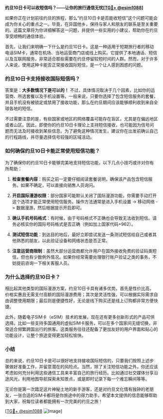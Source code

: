 **约旦10日卡可以收短信吗？——让你的旅行通信无忧[[TG💪+ @esim1088](https://t.me/s/esim1088)]**

如果你正在计划前往约旦的旅程，那么“约旦10日卡是否能收短信”这个问题可能会成为你关心的重点之一。毕竟，在异国他乡，保持与家人和朋友的联系是至关重要的。这篇文章将为你详细解答这一问题，并提供一些实用的小建议，帮助你在约旦享受顺畅的通信体验。

首先，让我们来明确一下什么是约旦10日卡。这是一种适用于短期旅行者的移动电话SIM卡，通常在机场、当地运营商门店或线上购买。它提供了本地通话、短信以及互联网服务，非常适合那些需要在约旦停留较短时间的人群。然而，对于许多人来说，使用这种卡能否正常接收国际短信，是一个让人感到困惑的问题。

### 约旦10日卡支持接收国际短信吗？

答案是：**大多数情况下是可以的！** 不过，具体情况取决于几个因素，比如你的运营商、所选套餐以及手机设置等。一般来说，只要你选择了包含短信服务的套餐，并且手机没有被锁定或禁用了接收功能，那么在约旦期间应该能够顺利收到来自全球各地的短信。

不过需要注意的是，有些国家或地区的网络覆盖可能存在盲区，尤其是在偏远地区或者山区。因此，即使你的约旦10日卡理论上支持短信接收，也可能因为信号问题而无法及时接收到某些信息。为了避免这种情况发生，建议你在出发前确认自己的行程路线，并尽量选择信号较强的区域活动。

### 如何确保约旦10日卡能正常使用短信功能？

为了确保你的约旦10日卡能够完美地支持短信功能，以下几点小技巧或许对你有所帮助：

1. **检查套餐内容**：购买之前一定要仔细阅读套餐说明，确保该产品包含短信服务。如果不确定，可以直接向销售人员询问。
   
2. **开启国际漫游权限**：部分国家可能默认关闭了国际漫游功能，你需要手动打开这个选项才能正常使用短信服务。操作方法通常是进入手机设置 -> 移动网络 -> 数据漫游，然后根据提示开启即可。

3. **确认手机号码格式**：有时候，由于号码格式不正确也会导致无法收到短信。请务必核实你的国际号码格式是否正确（例如加上国家代码+962）。

4. **测试短信功能**：到达目的地后，最好立即尝试发送一条测试短信给自己或者其他熟悉的朋友，以此验证设备和网络状态是否正常。

5. **注意运营商限制**：虽然大部分运营商都允许用户在国外接收免费的验证码类短信，但也有少数例外情况。如果你经常需要处理银行账户验证之类的事务，不妨提前咨询一下相关客服人员。

### 为什么选择约旦10日卡？

相比起其他类型的国际漫游方案，约旦10日卡具有诸多优势。首先是性价比高，价格实惠且无需支付高额的国际漫游费用；其次是灵活性强，可以根据实际需求自由调整使用期限；最后则是便捷性好，无论是线下购买还是线上订购都非常方便快捷。

此外，随着电子SIM卡（eSIM）技术的发展，现在还有更多创新形式的产品可供选择。比如一些支持多国通用的虚拟SIM卡服务，可以在多个国家间无缝切换，非常适合频繁跨国出行的旅客。这类服务往往还配备了更加友好的用户界面和贴心的功能设计，让整个旅途变得更加轻松愉快。

### 小结

总的来说，约旦10日卡是可以很好地支持接收国际短信的，只要我们按照上述步骤做好准备工作，并留意潜在的风险点。当然，除了关注短信功能之外，你还应该考虑如何充分利用这些通信工具来丰富自己的旅行经历。比如通过社交媒体分享沿途风光，利用地图导航探索未知景点，或是即时记录下每一个难忘瞬间等等。

无论你是第一次踏足这片神秘土地的新手游客，还是对约旦文化情有独钟的老朋友，一张合适的SIM卡都将是你旅途中的得力助手。希望本文提供的信息能够帮助到大家，祝每位读者都能拥有一次完美的约旦之旅！

[[TG💪+ @esim1088](https://t.me/s/esim1088) ![Image](https://i.postimg.cc/4NQfJmqS/Snipaste-2025-05-13-00-14-12.png)]